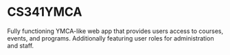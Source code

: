 # CS341YMCA
Fully functioning YMCA-like web app that provides users access to courses, events, and programs. Additionally featuring user roles for administration and staff.
